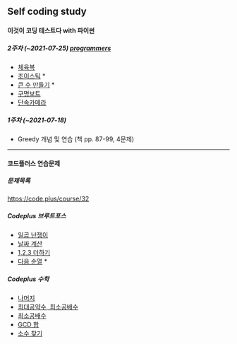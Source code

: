 ## Self coding study
#### 이것이 코딩 테스트다 with 파이썬
##### 2주차 (~2021-07-25) [programmers](https://programmers.co.kr/learn/courses/30/parts/12244)
- [체육복](https://programmers.co.kr/learn/courses/30/lessons/42862)
- [조이스틱](https://programmers.co.kr/learn/courses/30/lessons/42860) *
- [큰 수 만들기](https://programmers.co.kr/learn/courses/30/lessons/42883) *
- [구명보트](https://programmers.co.kr/learn/courses/30/lessons/42885)
- [단속카메라](https://programmers.co.kr/learn/courses/30/lessons/42884)

##### 1주차 (~2021-07-18)
- Greedy 개념 및 연습 (책 pp. 87-99, 4문제)
 
--------

#### 코드플러스 연습문제
##### 문제목록
https://code.plus/course/32

##### Codeplus 브루트포스

- [일곱 난쟁이](https://www.acmicpc.net/problem/2309)
- [날짜 계산](https://www.acmicpc.net/problem/1476)
- [1,2,3 더하기](https://www.acmicpc.net/problem/9095)
- [다음 순열](https://www.acmicpc.net/problem/10972) *

##### Codeplus 수학

- [나머지](https://www.acmicpc.net/problem/10430)
- [최대공약수, 최소공배수](https://www.acmicpc.net/problem/2609)
- [최소공배수](https://www.acmicpc.net/problem/1934)
- [GCD 합](https://www.acmicpc.net/problem/9613)
- [소수 찾기](https://www.acmicpc.net/problem/1978)
